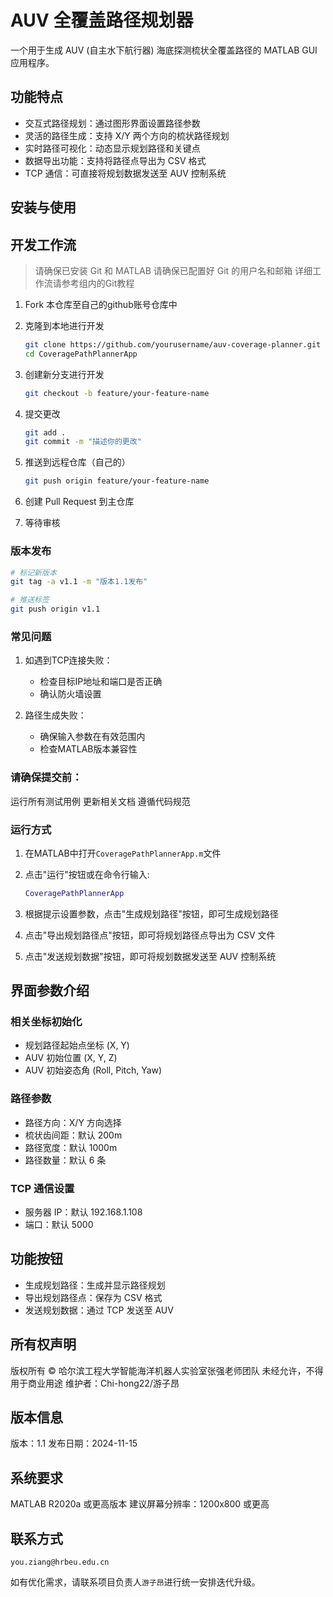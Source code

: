 # AUV 全覆盖路径规划器

一个用于生成 AUV (自主水下航行器) 海底探测梳状全覆盖路径的 MATLAB GUI 应用程序。

## 功能特点

- 交互式路径规划：通过图形界面设置路径参数
- 灵活的路径生成：支持 X/Y 两个方向的梳状路径规划
- 实时路径可视化：动态显示规划路径和关键点
- 数据导出功能：支持将路径点导出为 CSV 格式
- TCP 通信：可直接将规划数据发送至 AUV 控制系统

## 安装与使用

## 开发工作流

> 请确保已安装 Git 和 MATLAB
> 请确保已配置好 Git 的用户名和邮箱
> 详细工作流请参考组内的Git教程

1. Fork 本仓库至自己的github账号仓库中
2. 克隆到本地进行开发

    ```bash
    git clone https://github.com/yourusername/auv-coverage-planner.git
    cd CoveragePathPlannerApp
    ```

3. 创建新分支进行开发

    ```bash
    git checkout -b feature/your-feature-name
    ```

4. 提交更改

    ```bash
    git add .
    git commit -m "描述你的更改"
    ```

5. 推送到远程仓库（自己的）

    ```bash
    git push origin feature/your-feature-name
    ```

6. 创建 Pull Request 到主仓库
7. 等待审核

### 版本发布

```bash
# 标记新版本
git tag -a v1.1 -m "版本1.1发布"

# 推送标签
git push origin v1.1
```

### 常见问题
1. 如遇到TCP连接失败：

   - 检查目标IP地址和端口是否正确
   - 确认防火墙设置
2. 路径生成失败：

   - 确保输入参数在有效范围内
   - 检查MATLAB版本兼容性

### 请确保提交前：

运行所有测试用例
更新相关文档
遵循代码规范


### 运行方式

1. 在MATLAB中打开`CoveragePathPlannerApp.m`文件
2. 点击"运行"按钮或在命令行输入:

    ```matlab
    CoveragePathPlannerApp
    ```

3. 根据提示设置参数，点击"生成规划路径"按钮，即可生成规划路径
4. 点击"导出规划路径点"按钮，即可将规划路径点导出为 CSV 文件
5. 点击"发送规划数据"按钮，即可将规划数据发送至 AUV 控制系统

## 界面参数介绍

### 相关坐标初始化

- 规划路径起始点坐标 (X, Y)
- AUV 初始位置 (X, Y, Z)
- AUV 初始姿态角 (Roll, Pitch, Yaw)

### 路径参数

- 路径方向：X/Y 方向选择
- 梳状齿间距：默认 200m
- 路径宽度：默认 1000m
- 路径数量：默认 6 条

### TCP 通信设置

- 服务器 IP：默认 192.168.1.108
- 端口：默认 5000

## 功能按钮

- 生成规划路径：生成并显示路径规划
- 导出规划路径点：保存为 CSV 格式
- 发送规划数据：通过 TCP 发送至 AUV

## 所有权声明

版权所有 © 哈尔滨工程大学智能海洋机器人实验室张强老师团队
未经允许，不得用于商业用途
维护者：Chi-hong22/游子昂

## 版本信息

版本：1.1
发布日期：2024-11-15

## 系统要求

MATLAB R2020a 或更高版本
建议屏幕分辨率：1200x800 或更高

## 联系方式

`you.ziang@hrbeu.edu.cn`

如有优化需求，请联系项目负责人`游子昂`进行统一安排迭代升级。